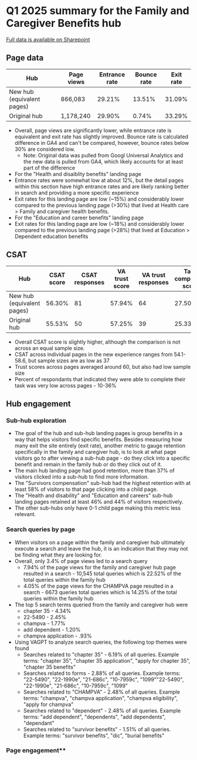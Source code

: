 # Q1 2025 summary for the Family and Caregiver Benefits hub

[Full data is available on Sharepoint](https://dvagov.sharepoint.com/:x:/r/sites/oitcontentiaeditorexp/_layouts/15/Doc.aspx?sourcedoc=%7B0de5ee89-72dd-4480-ac51-46a73d8c886b%7D&action=edit&wdinitialsession=ed6e1c00-ad73-c7e8-ccbe-6e9c48b7056f&wdrldsc=7&wdrldc=1&wdrldr=CanvasRenderingFailure)

## Page data

Hub |Page views | Entrance rate | Bounce rate | Exit rate
|---|---|---|---|---
New hub (equivalent pages) |	866,083|	29.21%	|13.51%| 31.09%
Original hub 	|1,178,240	|	29.90%	|	0.74%	|	33.29%	


- Overall, page views are significantly lower, while entrance rate is equivalent and exit rate has slightly improved. Bounce rate is calculated difference in GA4 and can't be compared, however, bounce rates below 30% are considered low.
  - Note: Original data was pulled from Googl Universal Analytics and the new data is pulled from GA4, which likely accounts for at least part of the difference
-  For the "Health and disaiblity benefits" landing page
  -  Entrance rates were somewhat low at about 12%, but the detail pages within this section have high entrance rates and are likely ranking better in search and providing a more specific experience
  -  Exit rates for this landing page are low (~15%) and considerably lower compared to the previous landing page (>30%) that lived at Health care > Family and caregiver health benefits.
-  For the "Education and career benefits" landing page
  -  Exit rates for this landing page are low (~18%) and considerably lower compared to the previous landing page (>28%) that lived at Education > Dependent education benefits

## CSAT 

Hub | CSAT <br>score	| CSAT <br>responses	| VA trust <br>score | VA trust <br>responses|	Task completion <br>score	| Task completion <br>responses
---|---|---|---|---|---|---
New hub (equivalent pages)|	56.30%	|81|	57.94%|	64	|27.50%|	154
Original hub| 	55.53%|	50	|57.25%|	39|	25.33%	|98
  
- Overall CSAT score is slightly higher, although the comparison is not across an equal sample size.
- CSAT across individual pages in the new experience ranges from 54.1-58.6, but sample sizes are as low as 37
- Trust scores across pages averaged around 60, but also had low sample size
- Percent of respondants that indicated they were able to complete their task was very low across pages - 10-36%

## Hub engagement

### Sub-hub exploration
- The goal of the hub and sub-hub landing pages is group benefits in a way that helps visitors find specific benefits. Besides measuring how many exit the site entirely (exit rate), another metric to gauge retention specifically in the family and caregiver hub, is to look at what page visitors go to after viewing a sub-hub page - do they click into a specific benefit and remain in the family hub or do they click out of it.
- The main hub landing page had good retention, more than 37% of visitors clicked into a sub-hub to find more information.
- The "Survivors compensation" sub-hub had the highest retention with at least 58% of visitors to that page clicking into a child page.
- The "Health and disability" and "Education and careers" sub-hub landing pages retained at least 46% and 44% of visitors respectively.
- The other sub-hubs only have 0-1 child page making this metric less relevant.


### Search queries by page
- When visitors on a page within the family and caregiver hub ultimately execute a search and leave the hub, it is an indication that they may not be finding what they are looking for.
- Overall, only 3.4% of page views led to a search query
  - 7.94% of the page views for the family and caregiver hub page resulted in a search - 10,545 total queries which is 22.52% of the total queries within the family hub
  - 4.05% of the page views for the CHAMPVA page resulted in a search - 6673 queries total queries which is 14.25% of the total queries within the family hub
- The top 5 search terms queried from the family and caregiver hub were
  - chapter 35 - 4.34%
  - 22-5490 - 2.45%
  - champva - 1.77%
  - add dependent - 1.20%
  - champva application - .93%
- Using VAGPT to analyze search queries, the following top themes were found
  - Searches related to "chapter 35" - 6.19% of all queries.  Example terms: "chapter 35", "chapter 35 application", "apply for chapter 35", "chapter 35 benefits"
  - Searches related to forms - 2.88% of all queries. Example terms: "22-5490", "22-1990e", "21-686c", "10-7959c", "1099""22-5490", "22-1990e", "21-686c", "10-7959c", "1099"
  - Searches related to "CHAMPVA" - 2.48% of all queries. Example terms: "champva", "champva application", "champva eligibility", "apply for champva"
  - Searches related to "dependent" - 2.48% of all queries. Example terms: "add dependent", "dependents", "add dependents", "dependant"
  - Searches related to "survivor benefits" - 1.51% of all queries. Example terms: "survivor benefits", "dic", "burial benefits"

### Page engagement**
